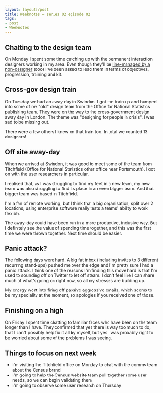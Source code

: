```yaml
---
layout: layouts/post
title: Weeknotes – series 02 episode 02
tags:
- post
- Weeknotes
---
```


## Chatting to the design team
On Monday I spent some time catching up with the permanent interaction designers working in my area. Even though they'll be [line-managed by a non-designer](https://twitter.com/benjystanton/status/1083097108352303105) (boo) I've been asked to lead them in terms of objectives, progression, training and kit.

## Cross-gov design train
On Tuesday we had an away day in Swindon. I got the train up and bumped into some of my "old" design team from the Office for National Statistics publishing team. They were on the way to the cross-government design away day in London. The theme was "designing for people in crisis". I was sad to be missing out.

There were a few others I knew on that train too. In total we counted 13 designers!

## Off site away-day
When we arrived at Swindon, it was good to meet some of the team from Titchfield (Office for National Statistics other office near Portsmouth). I got on with the user researchers in particular.

I realised that, as I was struggling to find my feet in a new team, my new team was also struggling to find its place in an even bigger team. And that bigger team was based in Titchfield.

I'm a fan of remote working, but I think that a big organisation, split over 2 locations, using enterprise software really tests a teams' ability to work flexibly.

The away-day could have been run in a more productive, inclusive way. But I definitely see the value of spending time together, and this was the first time we were thrown together. Next time should be easier.

## Panic attack?
The following days were hard. A big fat inbox (including invites to 3 different recurring stand-ups) pushed me over the edge and I'm pretty sure I had a panic attack. I think one of the reasons I'm finding this move hard is that I'm used to sounding off on Twitter to let off steam. I don't feel like I can share much of what's going on right now, so all my stresses are building up.

My energy went into firing off passive aggressive emails, which seems to be my speciality at the moment, so apologies if you received one of those.

## Finishing on a high
On Friday I spent time chatting to familiar faces who have been on the team longer than I have. They confirmed that yes there is way too much to do, that I can't possibly help fix it all by myself, but yes I was probably right to be worried about some of the problems I was seeing.

## Things to focus on next week
- I'm visiting the Titchfield office on Monday to chat with the comms team about the Census brand
- I'm going to help the Census website team pull together some user needs, so we can begin validating them
- I'm going to observe some user research on Thursday
